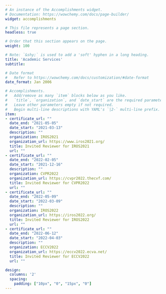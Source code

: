 ```yaml
---
# An instance of the Accomplishments widget.
# Documentation: https://wowchemy.com/docs/page-builder/
widget: accomplishments

# This file represents a page section.
headless: true

# Order that this section appears on the page.
weight: 100

# Note: `&shy;` is used to add a 'soft' hyphen in a long heading.
title: 'Academic Services'
subtitle:

# Date format
#   Refer to https://wowchemy.com/docs/customization/#date-format
date_format: Jan 2006

# Accomplishments.
#   Add/remove as many `item` blocks below as you like.
#   `title`, `organization`, and `date_start` are the required parameters.
#   Leave other parameters empty if not required.
#   Begin multi-line descriptions with YAML's `|2-` multi-line prefix.
item:
- certificate_url: ""
  date_end: "2021-05-05"
  date_start: "2021-03-13"
  description: ""
  organization: IROS2021
  organization_url: https://www.iros2021.org/
  title: Invited Reviewer for IROS2021
  url: ""
- certificate_url: ""
  date_end: "2022-02-05"
  date_start: "2021-12-16"
  description: ""
  organization: CVPR2022
  organization_url: https://cvpr2022.thecvf.com/
  title: Invited Reviewer for CVPR2022
  url: ""
- certificate_url: ""
  date_end: "2022-05-09"
  date_start: "2022-03-09"
  description: ""
  organization: IROS2022
  organization_url: https://iros2022.org/
  title: Invited Reviewer for IROS2022
  url: ""
- certificate_url: ""
  date_end: "2022-06-12"
  date_start: "2022-04-03"
  description: ""
  organization: ECCV2022
  organization_url: https://eccv2022.ecva.net/
  title: Invited Reviewer for ECCV2022
  url: ""

design:
  columns: '2' 
  spacing:
    padding: ["10px", "0", "15px", "0"]
---
```

